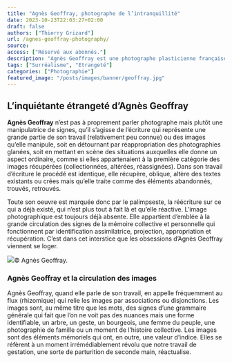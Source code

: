 ```yaml
---
title: "Agnès Geoffray, photographe de l’intranquillité"
date: 2023-10-23T22:03:27+02:00
draft: false
authors: ["Thierry Grizard"]
url: /agnes-geoffray-photography/
source:
access: ["Réservé aux abonnés."]
description: "Agnès Geoffray est une photographe plasticienne française qui questionne la circulation des images et l'intranquillité qui les habite."
tags: ["Surréalisme", "Etrangeté"]
categories: ["Photographie"]
featured_image: "/posts/images/banner/geoffray.jpg"
---
```

## L’inquiétante étrangeté d’Agnès Geoffray

**Agnès Geoffray** n’est pas à proprement parler photographe mais plutôt une manipulatrice de signes, qu’il s’agisse de l’écriture qui représente une grande partie de son travail (relativement peu connue) ou des images qu’elle manipule, soit en détournant par réappropriation des photographies glanées, soit en mettant en scène des situations auxquelles elle donne un aspect ordinaire, comme si elles appartenaient à la première catégorie des images récupérées (collectionnées, altérées, réassignées). Dans son travail d’écriture le procédé est identique, elle récupère, oblique, altère des textes existants ou crées mais qu’elle traite comme des éléments abandonnés, trouvés, retrouvés.

Toute son oeuvre est marquée donc par le palimpseste, la réécriture sur ce qui a déjà existé, qui n’est plus tout à fait là et qu’elle réactive. L’image photographique est toujours déjà absente. Elle appartient d’emblée à la grande circulation des signes de la mémoire collective et personnelle qui fonctionnent par identification assimilatrice, projection, appropriation et récupération. C’est dans cet interstice que les obsessions d’Agnès Geoffray viennent se loger.

![](/posts/images/geoffray/agnes-geoffray_photography.033.jpg)© Agnès Geoffray.

### Agnès Geoffray et la circulation des images

Agnès Geoffray, quand elle parle de son travail, en appelle fréquemment au flux (rhizomique) qui relie les images par associations ou disjonctions. Les images sont, au même titre que les mots, des signes d’une grammaire générale qui fait que l’on ne voit pas des nuances mais une forme identifiable, un arbre, un geste, un bourgeois, une femme du peuple, une photographie de famille ou un moment de l’histoire collective. Les images sont des éléments mémoriels qui ont, en outre, une valeur d’indice. Elles se réfèrent à un moment irrémédiablement révolu que notre travail de gestation, une sorte de parturition de seconde main, réactualise.